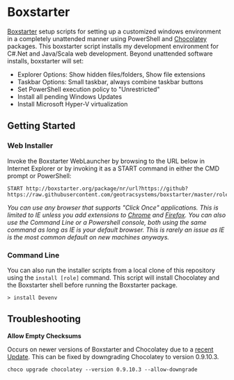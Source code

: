 # Boxstarter

[Boxstarter](http://boxstarter.org/) setup scripts for setting up a customized windows environment in a completely unattended manner using PowerShell and [Chocolatey](https://chocolatey.org/) packages. This boxstarter script installs my development environment for C#.Net and Java/Scala web development. Beyond unattended software installs, boxstarter will set:

* Explorer Options: Show hidden files/folders, Show file extensions
* Taskbar Options: Small taskbar, always combine taskbar buttons
* Set PowerShell execution policy to "Unrestricted"
* Install all pending Windows Updates
* Install Microsoft Hyper-V virtualization



## Getting Started
### Web Installer

Invoke the Boxstarter WebLauncher by browsing to the URL below in Internet Explorer or by invoking it as a START command in either the CMD prompt or PowerShell:

```
START http://boxstarter.org/package/nr/url?https://github?https://raw.githubusercontent.com/geotracsystems/boxstarter/master/roles/Devenv.ps1
```

*You can use any browser that supports "Click Once" applications. This is limited to IE unless you add extensions to [Chrome](https://chrome.google.com/webstore/detail/clickonce-for-google-chro/kekahkplibinaibelipdcikofmedafmb) and [Firefox](https://addons.mozilla.org/en-us/firefox/addon/fxclickonce/). You can also use the Command Line or a Powershell console, both using the same command as long as IE is your default browser. This is rarely an issue as IE is the most common default on new machines anyways.*


### Command Line
You can also run the installer scripts from a local clone of this repository using the `install [role]` command. This script will install Chocolatey and the Boxstarter shell before running the Boxstarter package.

```
> install Devenv
```


## Troubleshooting

**Allow Empty Checksums**

Occurs on newer versions of Boxstarter and Chocolatey due to a [recent Update](https://github.com/mwrock/boxstarter/issues/198). This can be fixed by downgrading Chocolatey to version 0.9.10.3.

```
choco upgrade chocolatey --version 0.9.10.3 --allow-downgrade
```
